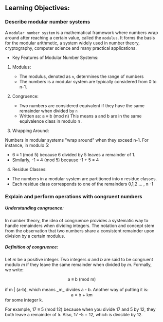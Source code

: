 ## Learning Objectives:

### Describe modular number systems

A `modular number system` is a mathematical framework where numbers wrap around after reaching a certain value, called the `modulus`.
It forms the basis for the modular arithmetic, a system widely used in number theory, cryptography, computer science and many practical applications.

- Key Features of Modular Number Systems:

1. Modulus:

   - The modulus, denoted as `n`, determines the range of numbers
   - The numbers is a modular system are typically considered from 0 to n-1.

2. Congruence:

   - Two numbers are considered equivalent if they have the same remainder when divided by `n`
   - Written as:
     a ≡ b (mod n)
     This means a and b are in the same equivalence class in modulo n .

3. Wrapping Around:

Numbers in modular systems "wrap around" when they exceed n-1.
For instance, in modulo 5:

- 6 ≡ 1 (mod 5) because 6 divided by 5 leaves a remainder of 1.
- Similarly, -1 ≡ 4 (mod 5) because -1 + 5 = 4

4. Residue Classes:

- The numbers in a modular system are partitioned into `n` residue classes.
- Each residue class corresponds to one of the remainders 0,1,2 ... , n -1

### Explain and perform operations with congruent numbers

##### Understanding congruence:

In number theory, the idea of congruence provides a systematic way to handle remainders when dividing integers. The notation and concept stem from the observation that two numbers share a consistent remainder upon division by a certain modulus.

##### Definition of congruence:

Let _m_ be a positive integer. Two integers _a_ and _b_ are said to be congruent modulo _m_ if they leave the same remainder when divided by _m_.
Formally, we write:

<center>a ≡ b (mod m)</center>
<br>
if m | (a-b), which means _m_ divides a - b. Another way of putting it is:

<br>

<center>a = b + km</center> for some integer k.

For example, 17 ≡ 5 (mod 12) because when you divide 17 and 5 by 12, they both leave a remainder of 5. Also, 17 -5 = 12, which is divisible by 12.
